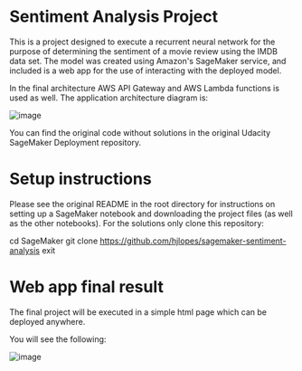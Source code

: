 # Sentiment Analysis Project

This is a project designed to execute a recurrent neural network for the purpose of determining the sentiment of a movie review using the IMDB data set.
The model was created using Amazon's SageMaker service, and included is a web app for the use of interacting with the deployed model.

In the final architecture AWS API Gateway and AWS Lambda functions is used as well. The application architecture diagram is:

![image](https://user-images.githubusercontent.com/77180350/113464014-50fa9b80-93ef-11eb-8bd5-7e228d4acfd1.png)

You can find the original code without solutions in the original Udacity SageMaker Deployment repository.

# Setup instructions

Please see the original README in the root directory for instructions on setting up a SageMaker notebook and downloading the project files (as well as the other notebooks).
For the solutions only clone this repository:

cd SageMaker
git clone https://github.com/hjlopes/sagemaker-sentiment-analysis
exit

# Web app final result

The final project will be executed in a simple html page which can be deployed anywhere.

You will see the following:

![image](https://user-images.githubusercontent.com/77180350/113464159-3e349680-93f0-11eb-9fe0-1fd4e8672cb7.png)

